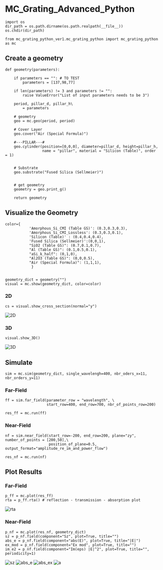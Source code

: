 # MC_Grating_Advanced_Python

```
import os 
dir_path = os.path.dirname(os.path.realpath(__file__))
os.chdir(dir_path)

from mc_grating_python_ver1.mc_grating_python import mc_grating_python as mc
```

## Create a geometry

```
def geometry(parameters):

    if parameters == "": # TO TEST
        parameters = [137,98,77]
        
    if len(parameters) != 3 and parameters != "":
        raise ValueError("List of input parameters needs to be 3")
              
    period, pillar_d, pillar_h\
        = parameters

    # geometry 
    geo = mc.geo(period, period)
    
    # Cover Layer
    geo.cover("Air (Special Formula)")
    
    #---PILLAR---#
    geo.cylinder(position=[0,0,0], diameter=pillar_d, height=pillar_h, 
                 name = "pillar", material = "Silicon (Table)", order = 1)
                 

    # Substrate
    geo.substrate("Fused Silica (Sellmeier)")
        
    
    # get geometry
    geometry = geo.print_g() 
    
    return geometry
```

## Visualize the Geometry 

```
color={
           'Amorphous_Si_CMI (Table GS)': (0.3,0.3,0.3),
           'Amorphous_Si_CMI_Lossless': (0.3,0.3,0.1),
           'Silicon (Table)' : (0.4,0.4,0.4),
           'Fused Silica (Sellmeier)':(0,0,1),
           "SiO2 (Table GS)": (0.7,0.1,0.7),
           "Al (Table GS)": (0.1,0.5,0.1),
           "aSi_k_half": (0,1,0),
           "Al2O3 (Table GS)": (0,0,0.5),
           "Air (Special Formula)": (1,1,1),
            }


geometry_dict = geometry("")
visual = mc.show(geometry_dict, color=color)
```
### 2D
```
cs = visual.show_cross_section(normal="y")
```

![2D](https://github.com/dorianherle/MC_Grating_Advanced_Python/blob/main/visualization_readme/2d.jpg)

### 3D

```
visual.show_3D()
```
![3D](https://github.com/dorianherle/MC_Grating_Advanced_Python/blob/main/visualization_readme/3d.jpg)

## Simulate 

```
sim = mc.sim(geometry_dict, single_wavelengh=400, nbr_oders_x=11, nbr_orders_y=11)
```
### Far-Field
```
ff = sim.far_field(parameter_row = "wavelength", \
                   start_row=400, end_row=700, nbr_of_points_row=200)
    
res_ff = mc.run(ff)
```
### Near-Field
```
nf = sim.near_field(start_row=-200, end_row=200, plane="zy",  number_of_points = [200,50],\
                    position_of_plane=0.5, output_format="amplitude_re_im_and_power_flow")
 
res_nf = mc.run(nf)
```

## Plot Results

### Far-Field
```
p_ff = mc.plot(res_ff)
rta = p_ff.rta() # reflection - transmission - absorption plot
```
![rta](https://github.com/dorianherle/MC_Grating_Advanced_Python/blob/main/visualization_readme/rta.png)

### Near-Field
```
p_nf = mc.plot(res_nf, geometry_dict) 
sz = p_nf.field(component="Sz", plot=True, title="")
abs_e = p_nf.field(component="abs(E)", plot=True, title="|E|")
ex_mod = p_nf.field(component="Ex mod", plot=True, title="")
im_e2 = p_nf.field(component="Im(eps) |E|^2", plot=True, title="", periodicity=1)
```
![sz](https://github.com/dorianherle/MC_Grating_Advanced_Python/blob/main/visualization_readme/sz.png)
![abs_e](https://github.com/dorianherle/MC_Grating_Advanced_Python/blob/main/visualization_readme/abs_e.png)
![abs_ex](https://github.com/dorianherle/MC_Grating_Advanced_Python/blob/main/visualization_readme/abs_ex.png)
![a](https://github.com/dorianherle/MC_Grating_Advanced_Python/blob/main/visualization_readme/absorption.png)
